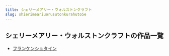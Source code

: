 ```yaml
---
title: シェリーメアリー・ウォルストンクラフト
slug: shierimeariuorusutonkurahuto5e
---
```


## シェリーメアリー・ウォルストンクラフトの作品一覧

- [フランケンシュタイン](hurankenshiyutaine2)

